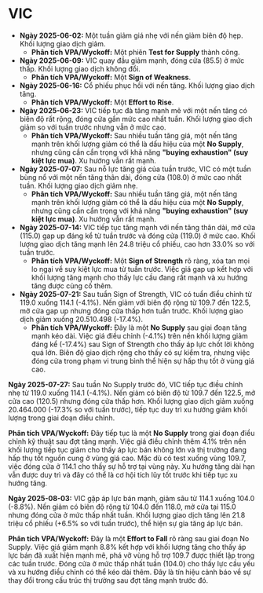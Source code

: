 # VIC

- **Ngày 2025-06-02:** Một tuần giảm giá nhẹ với nến giảm biên độ hẹp. Khối lượng giao dịch giảm.
    - **Phân tích VPA/Wyckoff:** Một phiên **Test for Supply** thành công.
- **Ngày 2025-06-09:** VIC quay đầu giảm mạnh, đóng cửa (85.5) ở mức thấp. Khối lượng giao dịch không đổi.
    - **Phân tích VPA/Wyckoff:** Một **Sign of Weakness**.
- **Ngày 2025-06-16:** Cổ phiếu phục hồi với nến tăng. Khối lượng giao dịch tăng.
    - **Phân tích VPA/Wyckoff:** Một **Effort to Rise**.
- **Ngày 2025-06-23:** VIC tiếp tục đà tăng mạnh mẽ với một nến tăng có biên độ rất rộng, đóng cửa gần mức cao nhất tuần. Khối lượng giao dịch giảm so với tuần trước nhưng vẫn ở mức cao.
    - **Phân tích VPA/Wyckoff:** Sau nhiều tuần tăng giá, một nến tăng mạnh trên khối lượng giảm có thể là dấu hiệu của một **No Supply**, nhưng cũng cần cẩn trọng với khả năng **"buying exhaustion" (suy kiệt lực mua)**. Xu hướng vẫn rất mạnh.
- **Ngày 2025-07-07:** Sau nỗ lực tăng giá của tuần trước, VIC có một tuần bùng nổ với một nến tăng thân dài, đóng cửa (108.0) ở mức cao nhất tuần. Khối lượng giao dịch giảm nhẹ.
    - **Phân tích VPA/Wyckoff:** Sau nhiều tuần tăng giá, một nến tăng mạnh trên khối lượng giảm có thể là dấu hiệu của một **No Supply**, nhưng cũng cần cẩn trọng với khả năng **"buying exhaustion" (suy kiệt lực mua)**. Xu hướng vẫn rất mạnh.
- **Ngày 2025-07-14:** VIC tiếp tục tăng mạnh với nến tăng thân dài, mở cửa (115.0) gap up đáng kể từ tuần trước và đóng cửa (119.0) ở mức cao. Khối lượng giao dịch tăng mạnh lên 24.8 triệu cổ phiếu, cao hơn 33.0% so với tuần trước.
    - **Phân tích VPA/Wyckoff:** Một **Sign of Strength** rõ ràng, xóa tan mọi lo ngại về suy kiệt lực mua từ tuần trước. Việc giá gap up kết hợp với khối lượng tăng mạnh cho thấy lực cầu đang rất mạnh và xu hướng tăng được củng cố thêm.
- **Ngày 2025-07-21:** Sau tuần Sign of Strength, VIC có tuần điều chỉnh từ 119.0 xuống 114.1 (-4.1%). Nến giảm với biên độ rộng từ 109.7 đến 122.5, mở cửa gap up nhưng đóng cửa thấp hơn tuần trước. Khối lượng giao dịch giảm xuống 20.510.498 (-17.4%).
    - **Phân tích VPA/Wyckoff:** Đây là một **No Supply** sau giai đoạn tăng mạnh kéo dài. Việc giá điều chỉnh (-4.1%) trên nền khối lượng giảm đáng kể (-17.4%) sau Sign of Strength cho thấy áp lực chốt lời không quá lớn. Biên độ giao dịch rộng cho thấy có sự kiểm tra, nhưng việc đóng cửa trong phạm vi trung bình thể hiện sự hấp thụ tốt ở vùng giá cao.


**Ngày 2025-07-27:** Sau tuần No Supply trước đó, VIC tiếp tục điều chỉnh nhẹ từ 119.0 xuống 114.1 (-4.1%). Nến giảm có biên độ từ 109.7 đến 122.5, mở cửa cao (120.5) nhưng đóng cửa thấp hơn. Khối lượng giao dịch giảm xuống 20.464.000 (-17.3% so với tuần trước), tiếp tục duy trì xu hướng giảm khối lượng trong giai đoạn điều chỉnh.

**Phân tích VPA/Wyckoff:** Đây tiếp tục là một **No Supply** trong giai đoạn điều chỉnh kỹ thuật sau đợt tăng mạnh. Việc giá điều chỉnh thêm 4.1% trên nền khối lượng tiếp tục giảm cho thấy áp lực bán không lớn và thị trường đang hấp thụ tốt nguồn cung ở vùng giá cao. Mặc dù có test xuống vùng 109.7, việc đóng cửa ở 114.1 cho thấy sự hỗ trợ tại vùng này. Xu hướng tăng dài hạn vẫn được duy trì và đây có thể là cơ hội tích lũy tốt trước khi tiếp tục xu hướng tăng.

**Ngày 2025-08-03:** VIC gặp áp lực bán mạnh, giảm sâu từ 114.1 xuống 104.0 (-8.8%). Nến giảm có biên độ rộng từ 104.0 đến 118.0, mở cửa tại 115.0 nhưng đóng cửa ở mức thấp nhất tuần. Khối lượng giao dịch tăng lên 21.8 triệu cổ phiếu (+6.5% so với tuần trước), thể hiện sự gia tăng áp lực bán.

**Phân tích VPA/Wyckoff:** Đây là một **Effort to Fall** rõ ràng sau giai đoạn No Supply. Việc giá giảm mạnh 8.8% kết hợp với khối lượng tăng cho thấy áp lực bán đã xuất hiện mạnh mẽ, phá vỡ vùng hỗ trợ 109.7 được thiết lập trong các tuần trước. Đóng cửa ở mức thấp nhất tuần (104.0) cho thấy lực cầu yếu và xu hướng điều chỉnh có thể kéo dài thêm. Đây là tín hiệu cảnh báo về sự thay đổi trong cấu trúc thị trường sau đợt tăng mạnh trước đó.
